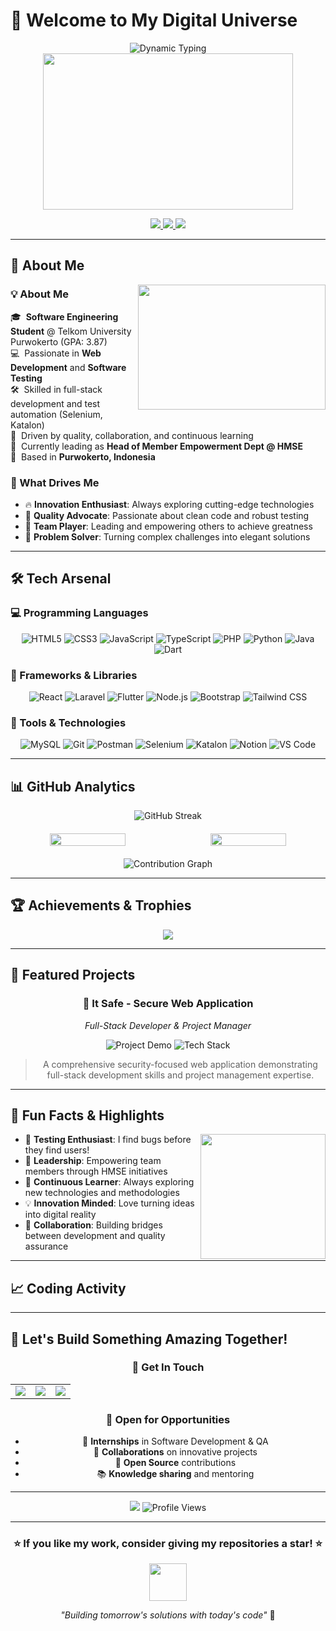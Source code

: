 # 🌟 Welcome to My Digital Universe

<div align="center">
  
<!-- Dynamic Typing Animation -->
<img src="https://readme-typing-svg.herokuapp.com?font=JetBrains+Mono&size=28&duration=3000&pause=800&color=00D8FF&center=true&vCenter=true&multiline=true&width=900&height=100&lines=👋+Hey+there!+I'm+Zivana+Afra+Yulianto;🚀+Software+Engineering+Student;💻+Full-Stack+Developer+%7C+QA+Enthusiast;✨+Building+the+Future%2C+One+Line+at+a+Time" alt="Dynamic Typing" />

<!-- Animated Developer GIF -->
<img src="https://media.giphy.com/media/L1R1tvI9svkIWwpVYr/giphy.gif" width="400" height="250" />

<!-- Social Badges with Hover Effects -->
<p>
  <a href="https://www.linkedin.com/in/zivana-a-222b22247">
    <img src="https://img.shields.io/badge/LinkedIn-0077B5?style=for-the-badge&logo=linkedin&logoColor=white&labelColor=0077B5" />
  </a>
  <a href="mailto:afrazivana5@gmail.com">
    <img src="https://img.shields.io/badge/Gmail-D14836?style=for-the-badge&logo=gmail&logoColor=white&labelColor=D14836" />
  </a>
  <a href="https://github.com/zivanaa">
    <img src="https://img.shields.io/badge/GitHub-100000?style=for-the-badge&logo=github&logoColor=white&labelColor=181717" />
  </a>
</p>

</div>

---

## 🎯 About Me

<img align="right" src="https://media.giphy.com/media/SWoSkN6DxTszqIKEqv/giphy.gif" width="300" height="200" />

### 💡 About Me

🎓 &nbsp;**Software Engineering Student** @ Telkom University Purwokerto (GPA: 3.87)  
💻 &nbsp;Passionate in **Web Development** and **Software Testing**  
🛠 &nbsp;Skilled in full-stack development and test automation (Selenium, Katalon)  
🎯 &nbsp;Driven by quality, collaboration, and continuous learning  
👥 &nbsp;Currently leading as **Head of Member Empowerment Dept @ HMSE**  
📍 &nbsp;Based in **Purwokerto, Indonesia**

### 🌟 What Drives Me
- 🔥 **Innovation Enthusiast**: Always exploring cutting-edge technologies
- 🎯 **Quality Advocate**: Passionate about clean code and robust testing
- 👥 **Team Player**: Leading and empowering others to achieve greatness
- 🚀 **Problem Solver**: Turning complex challenges into elegant solutions

---

## 🛠️ Tech Arsenal

### 💻 Programming Languages
<div align="center">
  
![HTML5](https://img.shields.io/badge/HTML5-E34F26?style=for-the-badge&logo=html5&logoColor=white)
![CSS3](https://img.shields.io/badge/CSS3-1572B6?style=for-the-badge&logo=css3&logoColor=white)
![JavaScript](https://img.shields.io/badge/JavaScript-F7DF1E?style=for-the-badge&logo=javascript&logoColor=black)
![TypeScript](https://img.shields.io/badge/TypeScript-007ACC?style=for-the-badge&logo=typescript&logoColor=white)
![PHP](https://img.shields.io/badge/PHP-777BB4?style=for-the-badge&logo=php&logoColor=white)
![Python](https://img.shields.io/badge/Python-3776AB?style=for-the-badge&logo=python&logoColor=white)
![Java](https://img.shields.io/badge/Java-ED8B00?style=for-the-badge&logo=openjdk&logoColor=white)
![Dart](https://img.shields.io/badge/Dart-0175C2?style=for-the-badge&logo=dart&logoColor=white)

</div>

### 🚀 Frameworks & Libraries
<div align="center">
  
![React](https://img.shields.io/badge/React-20232A?style=for-the-badge&logo=react&logoColor=61DAFB)
![Laravel](https://img.shields.io/badge/Laravel-FF2D20?style=for-the-badge&logo=laravel&logoColor=white)
![Flutter](https://img.shields.io/badge/Flutter-02569B?style=for-the-badge&logo=flutter&logoColor=white)
![Node.js](https://img.shields.io/badge/Node.js-43853D?style=for-the-badge&logo=node.js&logoColor=white)
![Bootstrap](https://img.shields.io/badge/Bootstrap-563D7C?style=for-the-badge&logo=bootstrap&logoColor=white)
![Tailwind CSS](https://img.shields.io/badge/Tailwind_CSS-38B2AC?style=for-the-badge&logo=tailwind-css&logoColor=white)

</div>

### 🔧 Tools & Technologies
<div align="center">
  
![MySQL](https://img.shields.io/badge/MySQL-00000F?style=for-the-badge&logo=mysql&logoColor=white)
![Git](https://img.shields.io/badge/GIT-E44C30?style=for-the-badge&logo=git&logoColor=white)
![Postman](https://img.shields.io/badge/Postman-FF6C37?style=for-the-badge&logo=postman&logoColor=white)
![Selenium](https://img.shields.io/badge/Selenium-43B02A?style=for-the-badge&logo=selenium&logoColor=white)
![Katalon](https://img.shields.io/badge/Katalon_Studio-00C3F7?style=for-the-badge&logo=katalon&logoColor=white)
![Notion](https://img.shields.io/badge/Notion-000000?style=for-the-badge&logo=notion&logoColor=white)
![VS Code](https://img.shields.io/badge/VS_Code-0078D4?style=for-the-badge&logo=visual%20studio%20code&logoColor=white)

</div>

---

## 📊 GitHub Analytics

<div align="center">

<!-- GitHub Streak Stats -->
<img src="https://github-readme-streak-stats.herokuapp.com?user=zivanaa&theme=tokyonight&hide_border=true&background=0D1117&stroke=58A6FF&ring=58A6FF&fire=FF6B6B&currStreakLabel=58A6FF" alt="GitHub Streak" />

<!-- Stats Cards -->
<div style="display: flex; justify-content: center; gap: 10px; margin: 20px 0;">
  <img src="https://github-readme-stats.vercel.app/api?username=zivanaa&show_icons=true&theme=tokyonight&hide_border=true&bg_color=0D1117&title_color=58A6FF&text_color=C9D1D9&icon_color=58A6FF" width="49%" />
  <img src="https://github-readme-stats.vercel.app/api/top-langs/?username=zivanaa&layout=compact&theme=tokyonight&hide_border=true&bg_color=0D1117&title_color=58A6FF&text_color=C9D1D9" width="49%" />
</div>

<!-- Activity Graph -->
<img src="https://github-readme-activity-graph.vercel.app/graph?username=zivanaa&theme=tokyo-night&hide_border=true&bg_color=0D1117&color=58A6FF&line=58A6FF&point=FF6B6B" alt="Contribution Graph" />

</div>

---

## 🏆 Achievements & Trophies

<div align="center">
  
<img src="https://github-profile-trophy.vercel.app/?username=zivanaa&theme=tokyonight&no-frame=true&no-bg=true&margin-w=15&row=2&column=4" />

</div>

---

## 🎨 Featured Projects

<div align="center">

### 🔐 **It Safe** - Secure Web Application
*Full-Stack Developer & Project Manager*

![Project Demo](https://img.shields.io/badge/Status-Completed-success?style=for-the-badge)
![Tech Stack](https://img.shields.io/badge/Tech-PHP%20|%20MySQL%20|%20Bootstrap-blue?style=for-the-badge)

> A comprehensive security-focused web application demonstrating full-stack development skills and project management expertise.

</div>

---

## 💫 Fun Facts & Highlights

<img align="right" src="https://media.giphy.com/media/M9gbBd9nbDrOTu1Mqx/giphy.gif" width="200" />

- 🧪 **Testing Enthusiast**: I find bugs before they find users!
- 🎯 **Leadership**: Empowering team members through HMSE initiatives
- 🌱 **Continuous Learner**: Always exploring new technologies and methodologies
- 💡 **Innovation Minded**: Love turning ideas into digital reality
- 🤝 **Collaboration**: Building bridges between development and quality assurance

---

## 📈 Coding Activity

<div align="center">

<!--START_SECTION:waka-->
<!-- This section can be automated with WakaTime -->
<!--END_SECTION:waka-->

</div>

---

## 🌟 Let's Build Something Amazing Together!

<div align="center">

### 💬 Get In Touch

<table>
<tr>
<td align="center">
<a href="mailto:afrazivana5@gmail.com">
<img src="https://img.shields.io/badge/📧_Email-afrazivana5@gmail.com-EA4335?style=for-the-badge&logo=gmail&logoColor=white" />
</a>
</td>
<td align="center">
<a href="https://www.linkedin.com/in/zivana-a-222b22247">
<img src="https://img.shields.io/badge/💼_LinkedIn-Zivana_Afra-0A66C2?style=for-the-badge&logo=linkedin&logoColor=white" />
</a>
</td>
<td align="center">
<a href="https://github.com/zivanaa">
<img src="https://img.shields.io/badge/🐙_GitHub-zivanaa-181717?style=for-the-badge&logo=github&logoColor=white" />
</a>
</td>
</tr>
</table>

### 🎯 Open for Opportunities
- 💼 **Internships** in Software Development & QA
- 🤝 **Collaborations** on innovative projects
- 🚀 **Open Source** contributions
- 📚 **Knowledge sharing** and mentoring

---

<!-- Inspirational Quote -->
<img src="https://quotes-github-readme.vercel.app/api?type=horizontal&theme=tokyonight&quote=Code%20is%20poetry%20written%20in%20logic&author=Zivana%20Afra" />

<!-- Visitor Counter -->
<img src="https://komarev.com/ghpvc/?username=zivanaa&label=Profile%20Views&color=58A6FF&style=for-the-badge" alt="Profile Views" />

</div>

---

<div align="center">
  
### ⭐ If you like my work, consider giving my repositories a star! ⭐

<img src="https://media.giphy.com/media/LnQjpWaON8nhr21vNW/giphy.gif" width="60" /> 

*"Building tomorrow's solutions with today's code"* 🚀

</div>
